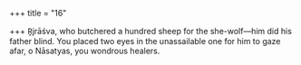 +++
title = "16"

+++
R̥jrāśva, who butchered a hundred sheep for the she-wolf—him did his  father blind.
You placed two eyes in the unassailable one for him to gaze afar, o  Nāsatyas, you wondrous healers.